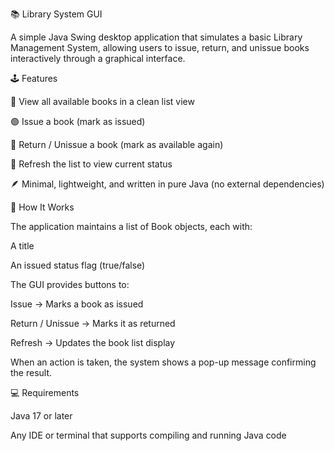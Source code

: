 📚 Library System GUI

A simple Java Swing desktop application that simulates a basic Library Management System, allowing users to issue, return, and unissue books interactively through a graphical interface.

🕹️ Features

📖 View all available books in a clean list view

🟢 Issue a book (mark as issued)

🔵 Return / Unissue a book (mark as available again)

🔄 Refresh the list to view current status

🪶 Minimal, lightweight, and written in pure Java (no external dependencies)

🧠 How It Works

The application maintains a list of Book objects, each with:

A title

An issued status flag (true/false)

The GUI provides buttons to:

Issue → Marks a book as issued

Return / Unissue → Marks it as returned

Refresh → Updates the book list display

When an action is taken, the system shows a pop-up message confirming the result.

💻 Requirements

Java 17 or later

Any IDE or terminal that supports compiling and running Java code
